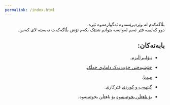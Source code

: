 ```yaml
---
permalink: /index.html
---
```


<div dir="rtl">
بڵاگەکەم لە وێردپرێسەوە ئەگوازمەوە ئێرە.
<br/>
دوو کەلیمە فێر ئەبم لەوانەیە بتوانم شتێک بکەم تۆش بڵاگەکەت نەبەیتە لای کەس.
<br/>

بابەتەکان:
- 

* [نیۆلیبراڵیزم](https://layik.github.io/blogku/نیۆلیبراڵیزم).

* [خۆشبەختی خۆت نەک داماوی خەڵک](https://layik.github.io/blogku/خۆت).


* [میدیا](https://layik.github.io/blogku/میدیا).


* [گیتهەب و کوردی](https://layik.github.io/blogku/گیتهەب) فێرکاری.

* [بۆ ناهێڵن بخوێنینەوە](https://layik.github.io/blogku/بۆ%20ناهێڵن%20بخوێنینەوە) بۆ ناهێڵن بخوێنینەوە.

</div>
